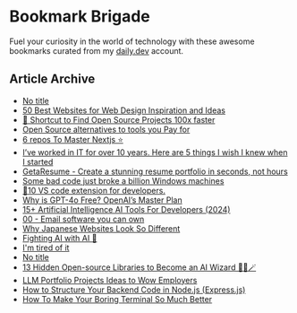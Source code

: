 # Bookmark Brigade
Fuel your curiosity in the world of technology with these awesome bookmarks curated from my [daily.dev](https://app.daily.dev/Anmol-Baranwal) account.

## Article Archive

<!-- DAILY-DEV-BOOKMARKS:START -->
- [No title](https://app.daily.dev/posts/0QSoFLCO3?utm_source=rss&utm_medium=bookmarks&utm_campaign=iWZFqWGzJuZ3TMf4ZW9aZ)
- [50 Best Websites for Web Design Inspiration and Ideas](https://app.daily.dev/posts/6lVWsGxpm?utm_source=rss&utm_medium=bookmarks&utm_campaign=iWZFqWGzJuZ3TMf4ZW9aZ)
- [🎁 Shortcut to Find Open Source Projects 100x faster](https://app.daily.dev/posts/u20enHj7R?utm_source=rss&utm_medium=bookmarks&utm_campaign=iWZFqWGzJuZ3TMf4ZW9aZ)
- [Open Source alternatives to tools you Pay for](https://app.daily.dev/posts/gxwG9U2cF?utm_source=rss&utm_medium=bookmarks&utm_campaign=iWZFqWGzJuZ3TMf4ZW9aZ)
- [6 repos To Master Nextjs ⭐](https://app.daily.dev/posts/dQUmC4E0n?utm_source=rss&utm_medium=bookmarks&utm_campaign=iWZFqWGzJuZ3TMf4ZW9aZ)
- [I’ve worked in IT for over 10 years. Here are 5 things I wish I knew when I started](https://app.daily.dev/posts/oJdMug7vN?utm_source=rss&utm_medium=bookmarks&utm_campaign=iWZFqWGzJuZ3TMf4ZW9aZ)
- [GetaResume - Create a stunning resume portfolio in seconds, not hours](https://app.daily.dev/posts/vL3ZIQ1Nu?utm_source=rss&utm_medium=bookmarks&utm_campaign=iWZFqWGzJuZ3TMf4ZW9aZ)
- [Some bad code just broke a billion Windows machines](https://app.daily.dev/posts/WWyvASV4m?utm_source=rss&utm_medium=bookmarks&utm_campaign=iWZFqWGzJuZ3TMf4ZW9aZ)
- [🤯10 VS code extension for developers.](https://app.daily.dev/posts/DUlx08fvq?utm_source=rss&utm_medium=bookmarks&utm_campaign=iWZFqWGzJuZ3TMf4ZW9aZ)
- [Why is GPT-4o Free? OpenAI’s Master Plan](https://app.daily.dev/posts/jK52vTSGs?utm_source=rss&utm_medium=bookmarks&utm_campaign=iWZFqWGzJuZ3TMf4ZW9aZ)
- [15+ Artificial Intelligence AI Tools For Developers &lpar;2024&rpar;](https://app.daily.dev/posts/YJI4bn5by?utm_source=rss&utm_medium=bookmarks&utm_campaign=iWZFqWGzJuZ3TMf4ZW9aZ)
- [00 - Email software you can own](https://app.daily.dev/posts/nNtEdBh0Z?utm_source=rss&utm_medium=bookmarks&utm_campaign=iWZFqWGzJuZ3TMf4ZW9aZ)
- [Why Japanese Websites Look So Different](https://app.daily.dev/posts/liCW6jvKb?utm_source=rss&utm_medium=bookmarks&utm_campaign=iWZFqWGzJuZ3TMf4ZW9aZ)
- [Fighting AI with AI 🥊](https://app.daily.dev/posts/VjFCyztDd?utm_source=rss&utm_medium=bookmarks&utm_campaign=iWZFqWGzJuZ3TMf4ZW9aZ)
- [I&#39;m tired of it](https://app.daily.dev/posts/0iIH0PVPe?utm_source=rss&utm_medium=bookmarks&utm_campaign=iWZFqWGzJuZ3TMf4ZW9aZ)
- [No title](https://app.daily.dev/posts/xtAT0X8Ln?utm_source=rss&utm_medium=bookmarks&utm_campaign=iWZFqWGzJuZ3TMf4ZW9aZ)
- [13 Hidden Open-source Libraries to Become an AI Wizard 🧙‍♂️🪄](https://app.daily.dev/posts/oBrFbv2p2?utm_source=rss&utm_medium=bookmarks&utm_campaign=iWZFqWGzJuZ3TMf4ZW9aZ)
- [LLM Portfolio Projects Ideas to Wow Employers](https://app.daily.dev/posts/15j3VZQxc?utm_source=rss&utm_medium=bookmarks&utm_campaign=iWZFqWGzJuZ3TMf4ZW9aZ)
- [How to Structure Your Backend Code in Node.js &lpar;Express.js&rpar;](https://app.daily.dev/posts/B1YyVSe3C?utm_source=rss&utm_medium=bookmarks&utm_campaign=iWZFqWGzJuZ3TMf4ZW9aZ)
- [How To Make Your Boring Terminal So Much Better](https://app.daily.dev/posts/6IjuzuplN?utm_source=rss&utm_medium=bookmarks&utm_campaign=iWZFqWGzJuZ3TMf4ZW9aZ)
<!-- DAILY-DEV-BOOKMARKS:END -->
